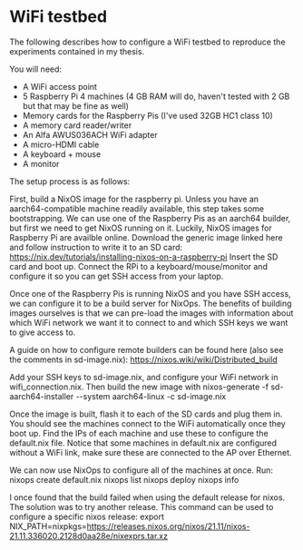 # WiFi testbed
The following describes how to configure a WiFi testbed to reproduce the experiments contained in my thesis.

You will need:

- A WiFi access point
- 5 Raspberry Pi 4 machines (4 GB RAM will do, haven't tested with 2 GB but that may be fine as well)
- Memory cards for the Raspberry Pis (I've used 32GB HC1 class 10)
- A memory card reader/writer
- An Alfa AWUS036ACH WiFi adapter
- A micro-HDMI cable
- A keyboard + mouse
- A monitor

The setup process is as follows:

First, build a NixOS image for the raspberry pi. Unless you have an aarch64-compatible machine readily available, this step takes some bootstrapping.
We can use one of the Raspberry Pis as an aarch64 builder, but first we need to get NixOS running on it.
Luckily, NixOS images for Raspberry Pi are availble online. Download the generic image linked here and follow instruction to write it to an SD card: https://nix.dev/tutorials/installing-nixos-on-a-raspberry-pi
Insert the SD card and boot up. Connect the RPi to a keyboard/mouse/monitor and configure it so you can get SSH access from your laptop.

Once one of the Raspberry Pis is running NixOS and you have SSH access, we can configure it to be a build server for NixOps. The benefits of building images ourselves is that we can pre-load the images with information about which WiFi network we want it to connect to and which SSH keys we want to give access to.

A guide on how to configure remote builders can be found here (also see the comments in sd-image.nix): https://nixos.wiki/wiki/Distributed_build

Add your SSH keys to sd-image.nix, and configure your WiFi network in wifi_connection.nix. Then build the new image with nixos-generate -f sd-aarch64-installer --system aarch64-linux -c sd-image.nix

Once the image is built, flash it to each of the SD cards and plug them in. You should see the machines connect to the WiFi automatically once they boot up.
Find the IPs of each machine and use these to configure the default.nix file. Notice that some machines in default.nix are configured without a WiFi link, make sure these are connected to the AP over Ethernet.

We can now use NixOps to configure all of the machines at once.
Run:
nixops create default.nix
nixops list
nixops deploy
nixops info

I once found that the build failed when using the default release for nixos. The solution was to try another release.
This command can be used to configure a specific nixos release:
export NIX_PATH=nixpkgs=https://releases.nixos.org/nixos/21.11/nixos-21.11.336020.2128d0aa28e/nixexprs.tar.xz
